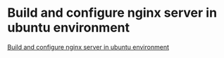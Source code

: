 # Build and configure nginx server in ubuntu environment
[Build and configure nginx server in ubuntu environment](https://aiwithcloud.com/2022/09/19/build_and_configure_nginx_server_in_ubuntu_environment/)